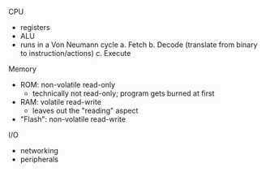 CPU
- registers
- ALU
- runs in a Von Neumann cycle
	a. Fetch
	b. Decode (translate from binary to instruction/actions) 
	c. Execute

Memory
- ROM: non-volatile read-only
	- technically not read-only; program gets burned at first
- RAM: volatile read-write
	- leaves out the "reading" aspect
- "Flash": non-volatile read-write

I/O
- networking
- peripherals


